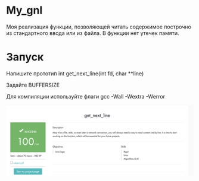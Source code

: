 # My_gnl

Моя реализация функции, позволяющей читать содержимое построчно из стандартного ввода или из файла. В функции нет утечек памяти.


# Запуск

Напишите прототип int get_next_line(int fd, char **line)

Задайте BUFFERSIZE

Для компиляции используйте флаги gcc -Wall -Wextra -Werror

![alt text](gnl.png "Описание будет тут")

